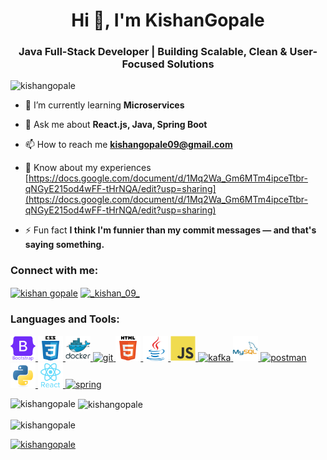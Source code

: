 <h1 align="center">Hi 👋, I'm KishanGopale</h1>
<h3 align="center">Java Full-Stack Developer | Building Scalable, Clean & User-Focused Solutions</h3>

<p align="left"> <img src="https://komarev.com/ghpvc/?username=kishangopale&label=Profile%20views&color=0e75b6&style=flat" alt="kishangopale" /> </p>

- 🌱 I’m currently learning **Microservices**

- 💬 Ask me about **React.js, Java, Spring Boot**

- 📫 How to reach me **kishangopale09@gmail.com**

- 📄 Know about my experiences [https://docs.google.com/document/d/1Mq2Wa_Gm6MTm4ipceTtbr-qNGyE215od4wFF-tHrNQA/edit?usp=sharing](https://docs.google.com/document/d/1Mq2Wa_Gm6MTm4ipceTtbr-qNGyE215od4wFF-tHrNQA/edit?usp=sharing)

- ⚡ Fun fact **I think I'm funnier than my commit messages — and that's saying something.**

<h3 align="left">Connect with me:</h3>
<p align="left">
<a href="https://www.linkedin.com/in/kishan-gopale/" target="blank"><img align="center" src="https://raw.githubusercontent.com/rahuldkjain/github-profile-readme-generator/master/src/images/icons/Social/linked-in-alt.svg" alt="kishan gopale" height="30" width="40" /></a>
<a href="https://instagram.com/_kishan_09_" target="blank"><img align="center" src="https://raw.githubusercontent.com/rahuldkjain/github-profile-readme-generator/master/src/images/icons/Social/instagram.svg" alt="_kishan_09_" height="30" width="40" /></a>
</p>

<h3 align="left">Languages and Tools:</h3>
<p align="left"> <a href="https://getbootstrap.com" target="_blank" rel="noreferrer"> <img src="https://raw.githubusercontent.com/devicons/devicon/master/icons/bootstrap/bootstrap-plain-wordmark.svg" alt="bootstrap" width="40" height="40"/> </a> <a href="https://www.w3schools.com/css/" target="_blank" rel="noreferrer"> <img src="https://raw.githubusercontent.com/devicons/devicon/master/icons/css3/css3-original-wordmark.svg" alt="css3" width="40" height="40"/> </a> <a href="https://www.docker.com/" target="_blank" rel="noreferrer"> <img src="https://raw.githubusercontent.com/devicons/devicon/master/icons/docker/docker-original-wordmark.svg" alt="docker" width="40" height="40"/> </a> <a href="https://git-scm.com/" target="_blank" rel="noreferrer"> <img src="https://www.vectorlogo.zone/logos/git-scm/git-scm-icon.svg" alt="git" width="40" height="40"/> </a> <a href="https://www.w3.org/html/" target="_blank" rel="noreferrer"> <img src="https://raw.githubusercontent.com/devicons/devicon/master/icons/html5/html5-original-wordmark.svg" alt="html5" width="40" height="40"/> </a> <a href="https://www.java.com" target="_blank" rel="noreferrer"> <img src="https://raw.githubusercontent.com/devicons/devicon/master/icons/java/java-original.svg" alt="java" width="40" height="40"/> </a> <a href="https://developer.mozilla.org/en-US/docs/Web/JavaScript" target="_blank" rel="noreferrer"> <img src="https://raw.githubusercontent.com/devicons/devicon/master/icons/javascript/javascript-original.svg" alt="javascript" width="40" height="40"/> </a> <a href="https://kafka.apache.org/" target="_blank" rel="noreferrer"> <img src="https://www.vectorlogo.zone/logos/apache_kafka/apache_kafka-icon.svg" alt="kafka" width="40" height="40"/> </a> <a href="https://www.mysql.com/" target="_blank" rel="noreferrer"> <img src="https://raw.githubusercontent.com/devicons/devicon/master/icons/mysql/mysql-original-wordmark.svg" alt="mysql" width="40" height="40"/> </a> <a href="https://postman.com" target="_blank" rel="noreferrer"> <img src="https://www.vectorlogo.zone/logos/getpostman/getpostman-icon.svg" alt="postman" width="40" height="40"/> </a> <a href="https://www.python.org" target="_blank" rel="noreferrer"> <img src="https://raw.githubusercontent.com/devicons/devicon/master/icons/python/python-original.svg" alt="python" width="40" height="40"/> </a> <a href="https://reactjs.org/" target="_blank" rel="noreferrer"> <img src="https://raw.githubusercontent.com/devicons/devicon/master/icons/react/react-original-wordmark.svg" alt="react" width="40" height="40"/> </a> <a href="https://spring.io/" target="_blank" rel="noreferrer"> <img src="https://www.vectorlogo.zone/logos/springio/springio-icon.svg" alt="spring" width="40" height="40"/> </a> </p>

<p><img align="left" src="https://github-readme-stats.vercel.app/api/top-langs?username=kishangopale&show_icons=true&locale=en&layout=compact" alt="kishangopale" /></p>

<p>&nbsp;<img align="center" src="https://github-readme-stats.vercel.app/api?username=kishangopale&show_icons=true&locale=en" alt="kishangopale" /></p>

<p><img align="center" src="https://github-readme-streak-stats.herokuapp.com/?user=kishangopale&" alt="kishangopale" /></p>

<p align="left"> <a href="https://github.com/ryo-ma/github-profile-trophy"><img src="https://github-profile-trophy.vercel.app/?username=kishangopale" alt="kishangopale" /></a> </p>

<p align="left"> <a href="https://twitter.com/" target="blank"><img src="https://img.shields.io/twitter/follow/?logo=twitter&style=for-the-badge" alt="" /></a> </p>

